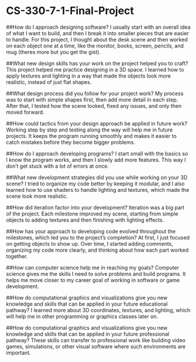 # CS-330-7-1-Final-Project

##How do I approach designing software?
I usually start with an overall idea of what I want to build, and then I break it into smaller pieces that are easier to handle. For this project, I thought about the desk scene and then worked on each object one at a time, like the monitor, books, screen, pencils, and mug (theres more but you get the gist).

##What new design skills has your work on the project helped you to craft?
This project helped me practice designing in a 3D space. I learned how to apply textures and lighting in a way that made the objects look more realistic, instead of just flat shapes.

##What design process did you follow for your project work?
My process was to start with simple shapes first, then add more detail in each step. After that, I tested how the scene looked, fixed any issues, and only then moved forward.

##How could tactics from your design approach be applied in future work?
Working step by step and testing along the way will help me in future projects. It keeps the program running smoothly and makes it easier to catch mistakes before they become bigger problems.

##How do I approach developing programs?
I start small with the basics so I know the program works, and then I slowly add more features. This way I don’t get stuck with a lot of errors at once.

##What new development strategies did you use while working on your 3D scene?
I tried to organize my code better by keeping it modular, and I also learned how to use shaders to handle lighting and textures, which made the scene look more realistic.

##How did iteration factor into your development?
Iteration was a big part of the project. Each milestone improved my scene, starting from simple objects to adding textures and then finishing with lighting effects.

##How has your approach to developing code evolved throughout the milestones, which led you to the project’s completion?
At first, I just focused on getting objects to show up. Over time, I started adding comments, organizing my code more clearly, and thinking about how each part worked together.

##How can computer science help me in reaching my goals?
Computer science gives me the skills I need to solve problems and build programs. It helps me move closer to my career goal of working in software or game development.

##How do computational graphics and visualizations give you new knowledge and skills that can be applied in your future educational pathway?
I learned more about 3D coordinates, textures, and lighting, which will help me in other programming or graphics classes later on.

##How do computational graphics and visualizations give you new knowledge and skills that can be applied in your future professional pathway?
These skills can transfer to professional work like building video games, simulations, or other visual software where such environments are important.
